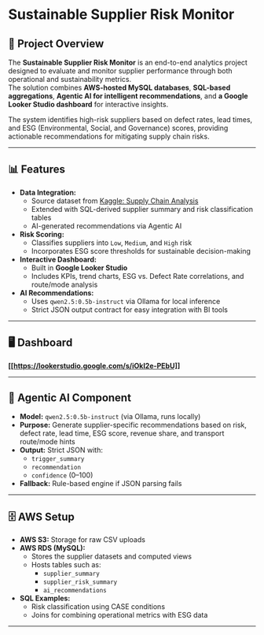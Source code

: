 # Sustainable Supplier Risk Monitor

## 📌 Project Overview
The **Sustainable Supplier Risk Monitor** is an end-to-end analytics project designed to evaluate and monitor supplier performance through both operational and sustainability metrics.  
The solution combines **AWS-hosted MySQL databases**, **SQL-based aggregations**, **Agentic AI for intelligent recommendations**, and **a Google Looker Studio dashboard** for interactive insights.

The system identifies high-risk suppliers based on defect rates, lead times, and ESG (Environmental, Social, and Governance) scores, providing actionable recommendations for mitigating supply chain risks.

---

## 📊 Features
- **Data Integration:**  
  - Source dataset from [Kaggle: Supply Chain Analysis](https://www.kaggle.com/datasets/harshsingh2209/supply-chain-analysis?resource=download)  
  - Extended with SQL-derived supplier summary and risk classification tables
  - AI-generated recommendations via Agentic AI
- **Risk Scoring:**
  - Classifies suppliers into `Low`, `Medium`, and `High` risk
  - Incorporates ESG score thresholds for sustainable decision-making
- **Interactive Dashboard:**
  - Built in **Google Looker Studio**
  - Includes KPIs, trend charts, ESG vs. Defect Rate correlations, and route/mode analysis
- **AI Recommendations:**
  - Uses `qwen2.5:0.5b-instruct` via Ollama for local inference
  - Strict JSON output contract for easy integration with BI tools

---

## 🖥️ Dashboard
**[[https://lookerstudio.google.com/s/iOkI2e-PEbU]]**

---

## 🧠 Agentic AI Component
- **Model:** `qwen2.5:0.5b-instruct` (via Ollama, runs locally)
- **Purpose:** Generate supplier-specific recommendations based on risk, defect rate, lead time, ESG score, revenue share, and transport route/mode hints
- **Output:** Strict JSON with:
  - `trigger_summary`
  - `recommendation`
  - `confidence` (0–100)
- **Fallback:** Rule-based engine if JSON parsing fails

---

## 🗄️ AWS Setup
- **AWS S3:** Storage for raw CSV uploads
- **AWS RDS (MySQL):**  
  - Stores the supplier datasets and computed views
  - Hosts tables such as:
    - `supplier_summary`
    - `supplier_risk_summary`
    - `ai_recommendations`
- **SQL Examples:**
  - Risk classification using CASE conditions
  - Joins for combining operational metrics with ESG data

---




